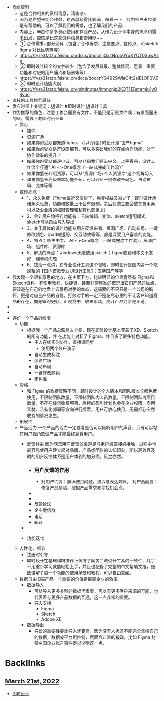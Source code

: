 - 商单资料
    - 这是合作相关的资料信息，请查收~
    - 因为是希望长期合作的，东西就给得比较满，都看一下，对内容产出应该是有帮助的，可以了解我们的需求，也了解我们的产品。
    - 内容上，辛苦你多多费心使用和体验产品，从作为设计师本身的痛点和需求出发，应该是比这些资料信息都管用哒~~
    - ① 合作需求+部分资料（包含了合作诉求、注意要点、宣传点、和sketch figma 对比优势等等）
    - https://fyze31atzb.feishu.cn/docs/doccnqQxzNrpoOYuXYCTO3uwAze 
    - ② 即时设计较全的文字较少（包含了发展背景、整体情况、愿景、重要功能和对应的用户痛点和场景等等）
    - https://fyze31atzb.feishu.cn/docs/doccnYG4929WIeO4t2sjBLOF6VZ
    - ③ 即时设计功能大纲 
    - https://fyze31atzb.feishu.cn/mindnotes/bmncnjp2KOT11Zsmrmju1yO8vnc
- 直接的工具推荐最佳
- 发布时带上关键词：[UI](<UI.md>)设计 #即时设计 [UI](<UI.md>)设计工具
- 作为推荐的角色，注意工作台需要有文件，不能只是示例文件噢；有桌面露出的话，需要下载即时设计噢
    - 优点
        - 插件
        - 资源广场
        - 如果你的受众都知道figma，可以介绍即时设计是“国产figma”
        - 如果你的受众是产设研都有，可以多突出我们的在线协作功能，对于协作效率的提升上
        - 如果你的受众都是小白，可以介绍我们原生中文，上手容易，设计工作流全打通“ All-in-One概念（一站式完成工作流）”
        - 如果你擅长介绍资源，可以从“资源广场+个人资源库”这个视角切入
        - 如果你擅长高级效率功能介绍，可以介绍一键修改全局色、自动布局、变体等等
    - 宣传亮点：
        - 1、永久免费（Figma最近又涨价了，免费权益又减少了；即时设计承诺永久免费，功能和数量上不会有限制。之后付费主要会放在商用素材以及企业版的权限管理和私有化部署上）
        - 2、会让用户惊呼的功能有：云端编辑、变体、sketch适配模式、sketch可以自由导入导出
        - 3、关于具体的设计功能从用户反馈来看，资源广场、自动布局、一键修改颜色、ipad端适配、交互动效等等，都是深受用户喜欢的功能。
        - 4、特点：原生中文、 All-in-One概念（一站式完成工作流）、资源广场、组件库、资源库
        - 5、解决的痛点：windows无法使用sketch；figma收费和中文不友好、翻墙的问题
        - 6、拔高一点讲，在专业设计工具这个领域，即时设计是国内第一个吃螃蟹的【国内首款专业UI设计工具】；支持国产等等
- 我发现一个很有意思的地方，在主页下方，比较明显的位置竟然有 Figma和Sketch资料，有使用教程、快捷键，甚至非常精准的概况出它们产品的优点，要知道在自己的地盘上去赞扬对手的优点，这需要的不只只是一个公司的胸怀，更是对自己产品的自信。打败对手的一定不是花尽心思的不让客户知道竞品的存在，而是做的更好。正视竞争，敬畏市场，提升产品力才是正道。
- 
- 
- 评价一个产品的维度
    - 功能
        - 根据我一个产品总监朋友介绍，现在即时设计基本覆盖了XD、Sketch的所有功能，并 在功能上对标了 Figma，并且多了很多特色功能。
            - 多人在线实时协作，直播级同步
                - 使用两个账户演示
            - 自动生成标注
            - 资源广场
            - 自动布局
            - 一键修改颜色
            - 组件库
    - 价格
        - 和 Figma 的收费策略不同，即时设计的个人版本和团队版本全都免费使用，不限制团队数量，不限制团队内人员数量，不限制团队内项目数量，不存在任何收费项目，后续的盈利计划也会在企业权限、商用素材、私有化部署等方向进行探索，用户可放心使用，无需担心突然收费的情况发生。
    - 拓展性
    - 产品活力
一个产品的活力一定要看是否可以倾听用户的声音，只有可以站在用户视角去做产品才能最终赢得用户。
        - 反馈体系
因为获取用户反馈的渠道是与用户最直接的接触，过程中也最容易使用户建立起对品牌、产品或团队的认知印象，所以高效且及时的用户反馈体系是用户体验的加分项，反之亦然。

            - ### 用户反馈的作用
                - 对用户而言：解决使用问题，投诉与表达建议。 对产品而言：修复产品缺陷，挖掘产品需求和寻找机会点。
            - 
            - 
            - 反馈论坛
            - 企业微信群
            - 电话
            - 邮箱
        - 
        - 功能迭代
    - 人性化、细节
        - 注册时引导
        - 即时设计在基础编辑操作上保持了同各主流设计工具的一致性，几乎不用重新学习就能轻松上手，并且也配备了完整的中文帮助文档，细致讲解了每一个功能的使用场景和教程，可以自由查阅。
    - 数据自由
B端产品一个重要的价值是提高企业的效率
        - 数据导入
            - 可以导入更多类型的数据代表着，可以有更多客户来源的可能，也代表着与更多产品数据的互通，这一点非常的重要。
            - 导入支持
                - Figma
                - Sketch
                - Adobe XD
        - 数据导出
            - 导出的重要性要比导入还要高，因为没有人愿意不能完全掌控自己的数据，数据被平台所控制，后面会非常的被动，比如 Figma 封禁中国企业账户事件足以说明这一点。

# Backlinks
## [March 21st, 2022](<March 21st, 2022.md>)
- [即时设计](<即时设计.md>)

